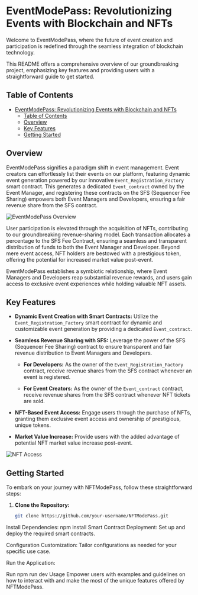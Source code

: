 # EventModePass: Revolutionizing Events with Blockchain and NFTs

Welcome to EventModePass, where the future of event creation and participation is redefined through the seamless integration of blockchain technology.

This README offers a comprehensive overview of our groundbreaking project, emphasizing key features and providing users with a straightforward guide to get started.

## Table of Contents
- [EventModePass: Revolutionizing Events with Blockchain and NFTs](#eventmodepass-revolutionizing-events-with-blockchain-and-nfts)
  - [Table of Contents](#table-of-contents)
  - [Overview](#overview)
  - [Key Features](#key-features)
  - [Getting Started](#getting-started)

## Overview

EventModePass signifies a paradigm shift in event management. Event creators can effortlessly list their events on our platform, featuring dynamic event generation powered by our innovative `Event_Registration_Factory` smart contract. This generates a dedicated `Event_contract` owned by the Event Manager, and registering these contracts on the SFS (Sequencer Fee Sharing) empowers both Event Managers and Developers, ensuring a fair revenue share from the SFS contract.

![EventModePass Overview](https://github.com/capsy14/DefiForge/assets/122152312/dc6aae43-1662-46ea-8244-b445d2bb7a1b)

User participation is elevated through the acquisition of NFTs, contributing to our groundbreaking revenue-sharing model. Each transaction allocates a percentage to the SFS Fee Contract, ensuring a seamless and transparent distribution of funds to both the Event Manager and Developer. Beyond mere event access, NFT holders are bestowed with a prestigious token, offering the potential for increased market value post-event.

EventModePass establishes a symbiotic relationship, where Event Managers and Developers reap substantial revenue rewards, and users gain access to exclusive event experiences while holding valuable NFT assets.

## Key Features

- **Dynamic Event Creation with Smart Contracts:** Utilize the `Event_Registration_Factory` smart contract for dynamic and customizable event generation by providing a dedicated `Event_contract`.

- **Seamless Revenue Sharing with SFS:** Leverage the power of the SFS (Sequencer Fee Sharing) contract to ensure transparent and fair revenue distribution to Event Managers and Developers.

  - **For Developers:** As the owner of the `Event_Registration_Factory` contract, receive revenue shares from the SFS contract whenever an event is registered.

  - **For Event Creators:** As the owner of the `Event_contract` contract, receive revenue shares from the SFS contract whenever NFT tickets are sold.

- **NFT-Based Event Access:** Engage users through the purchase of NFTs, granting them exclusive event access and ownership of prestigious, unique tokens.

- **Market Value Increase:** Provide users with the added advantage of potential NFT market value increase post-event.

![NFT Access](https://github.com/capsy14/DefiForge/assets/122152312/d64d93e4-5b8d-4965-8c39-8f264ea7a919)


## Getting Started

To embark on your journey with NFTModePass, follow these straightforward steps:

1. **Clone the Repository:**
   ```bash
   git clone https://github.com/your-username/NFTModePass.git
Install Dependencies:
npm install
Smart Contract Deployment:
Set up and deploy the required smart contracts.

Configuration Customization:
Tailor configurations as needed for your specific use case.

Run the Application:

Run
npm run dev
Usage
Empower users with examples and guidelines on how to interact with and make the most of the unique features offered by NFTModePass.
